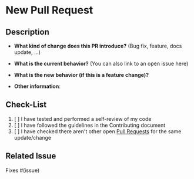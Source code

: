 # New Pull Request

## Description

- **What kind of change does this PR introduce?** (Bug fix, feature, docs update, ...)

- **What is the current behavior?** (You can also link to an open issue here)

- **What is the new behavior (if this is a feature change)?**

- **Other information**:

## Check-List

1. [ ] I have tested and performed a self-review of my code
2. [ ] I have followed the guidelines in the Contributing document
3. [ ] I have checked there aren't other open [Pull Requests](../../../pulls) for the same update/change

## Related Issue

<!--- This project only accepts pull requests related to open issues -->
<!--- If suggesting a new feature or change, please discuss it in an issue first -->
<!--- If fixing a bug, there should be an issue describing it with steps to reproduce -->
<!--- Please link to the issue here: -->

Fixes #(issue)

